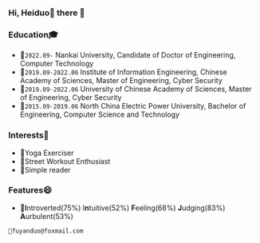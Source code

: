 ### Hi, Heiduo🌝 there 👋

<!--
**freedomFu/freedomFu** is a ✨ _special_ ✨ repository because its `README.md` (this file) appears on your GitHub profile.

Here are some ideas to get you started:

- 🔭 I’m currently working on ...
- 🌱 I’m currently learning ...
- 👯 I’m looking to collaborate on ...
- 🤔 I’m looking for help with ...
- 💬 Ask me about ...
- 📫 How to reach me: ...
- 😄 Pronouns: ...
- ⚡ Fun fact: ...
[![我的 GitHub 数据](https://github-readme-stats.vercel.app/api?username=freedomFu)]()
-->



### Education🎓

- 🧗`2022.09-` Nankai University, Candidate of Doctor of Engineering, Computer Technology
- 🏃`2019.09-2022.06` Institute of Information Engineering, Chinese Academy of Sciences, Master of Engineering, Cyber Security
- 🏃`2019.09-2022.06` University of Chinese Academy of Sciences, Master of Engineering, Cyber Security
- 🚶`2015.09-2019.06` North China Electric Power University, Bachelor of Engineering, Computer Science and Technology

### Interests🐸
- 🧘Yoga Exerciser
- 🤸Street Workout Enthusiast
- 📗Simple reader

### Features😄
- 👀**I**ntroverted(75%) I**n**tuitive(52%) **F**eeling(68%) **J**udging(83%) **A**urbulent(53%)

`📮fuyanduo@foxmail.com`

